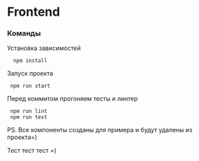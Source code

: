 # Frontend

### Команды

Установка зависимостей
```
  npm install
```
Запуск проекта
```
 npm run start
```
Перед коммитом прогоняем тесты и линтер

```
 npm run lint
 npm run test
```

PS. Все компоненты созданы для примера и будут удалены из проекта=)

Тест тест тест =)

